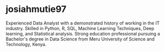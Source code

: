 # josiahmutie97
Experienced Data Analyst with a demonstrated history of working in the IT industry. Skilled in Python, R, SQL, Machine Learning Techniques, Deep learning, and Statistical analysis. Strong education professional pursuing a Bachelor's degree in Data Science from Meru University of Science and Technology, Kenya.
